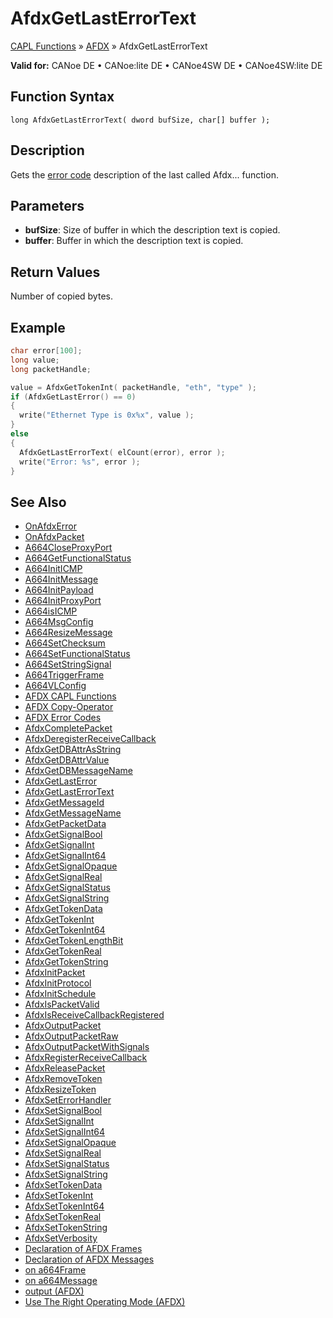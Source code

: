 # AfdxGetLastErrorText

[CAPL Functions](../../CAPLfunctions.md) » [AFDX](../CAPLfunctionsAFDXOverview.md) » AfdxGetLastErrorText

**Valid for:** CANoe DE • CANoe:lite DE • CANoe4SW DE • CANoe4SW:lite DE

## Function Syntax

```plaintext
long AfdxGetLastErrorText( dword bufSize, char[] buffer );
```

## Description

Gets the [error code](../CAPLfunctionsAFDXErrorCodes.md) description of the last called Afdx... function.

## Parameters

- **bufSize**: Size of buffer in which the description text is copied.
- **buffer**: Buffer in which the description text is copied.

## Return Values

Number of copied bytes.

## Example

```c
char error[100];
long value;
long packetHandle;

value = AfdxGetTokenInt( packetHandle, "eth", "type" );
if (AfdxGetLastError() == 0)
{
  write("Ethernet Type is 0x%x", value );
}
else
{
  AfdxGetLastErrorText( elCount(error), error );
  write("Error: %s", error );
}
```

## See Also

- [OnAfdxError](../EventProcedures/CAPLfunctionOnAfdxError.md#aanchor8275)
- [OnAfdxPacket](../EventProcedures/CAPLfunctionOnAfdxPacket.md#aanchor29844)
- [A664CloseProxyPort](CAPLfunctionA664CloseProxyPort.md#aanchor6697)
- [A664GetFunctionalStatus](CAPLfunctionA664GetFunctionalStatus.md#aanchor28045)
- [A664InitICMP](CAPLfunctionA664InitICMP.md#aanchor25473)
- [A664InitMessage](CAPLfunctionA664InitMessage.md#aanchor29099)
- [A664InitPayload](CAPLfunctionA664InitPayload.md#aanchor26506)
- [A664InitProxyPort](CAPLfunctionA664InitProxyPort.md#aanchor29069)
- [A664isICMP](CAPLfunctionA664isICMP.md#aanchor21484)
- [A664MsgConfig](CAPLfunctionA664MsgConfig.md#aanchor3382)
- [A664ResizeMessage](CAPLfunctionA664ResizeMessage.md#aanchor5309)
- [A664SetChecksum](CAPLfunctionA664SetChecksum.md#aanchor16745)
- [A664SetFunctionalStatus](CAPLfunctionA664SetFunctionalStatus.md#aanchor3096)
- [A664SetStringSignal](CAPLfunctionA664SetStringSignal.md#aanchor13788)
- [A664TriggerFrame](CAPLfunctionA664TriggerFrame.md#aanchor15139)
- [A664VLConfig](CAPLfunctionA664VLConfig.md#aanchor21681)
- [AFDX CAPL Functions](../CAPLfunctionsAFDXOverview.md#aanchor29248)
- [AFDX Copy-Operator](CAPLfunctionAfdxCopyOperator.md#aanchor29395)
- [AFDX Error Codes](../CAPLfunctionsAFDXErrorCodes.md#aanchor28140)
- [AfdxCompletePacket](CAPLfunctionAfdxCompletePacket.md#aanchor25785)
- [AfdxDeregisterReceiveCallback](CAPLfunctionAfdxDeregisterReceiveCallback.md#aanchor4820)
- [AfdxGetDBAttrAsString](CAPLfunctionAfdxGetDBAttrAsString.md#aanchor28725)
- [AfdxGetDBAttrValue](CAPLfunctionAfdxGetDBAttrValue.md#aanchor14097)
- [AfdxGetDBMessageName](CAPLfunctionAfdxGetDBMessageName.md#aanchor17315)
- [AfdxGetLastError](CAPLfunctionAfdxGetLastError.md#aanchor32077)
- [AfdxGetLastErrorText](#aanchor532)
- [AfdxGetMessageId](CAPLfunctionAfdxGetMessageId.md#aanchor8797)
- [AfdxGetMessageName](CAPLfunctionAfdxGetMessageName.md#aanchor19675)
- [AfdxGetPacketData](CAPLfunctionAfdxGetPacketData.md#aanchor5325)
- [AfdxGetSignalBool](CAPLfunctionAfdxGetSignalBool.md#aanchor30638)
- [AfdxGetSignalInt](CAPLfunctionAfdxGetSignalInt.md#aanchor14911)
- [AfdxGetSignalInt64](CAPLfunctionAfdxGetSignalInt64.md#aanchor22551)
- [AfdxGetSignalOpaque](CAPLfunctionAfdxGetSignalOpaque.md#aanchor16613)
- [AfdxGetSignalReal](CAPLfunctionAfdxGetSignalReal.md#aanchor15470)
- [AfdxGetSignalStatus](CAPLfunctionAfdxGetSignalStatus.md#aanchor25758)
- [AfdxGetSignalString](CAPLfunctionAfdxGetSignalString.md#aanchor6409)
- [AfdxGetTokenData](CAPLfunctionAfdxGetTokenData.md#aanchor21555)
- [AfdxGetTokenInt](CAPLfunctionAfdxGetTokenInt.md#aanchor23615)
- [AfdxGetTokenInt64](CAPLfunctionAfdxGetTokenInt64.md#aanchor23805)
- [AfdxGetTokenLengthBit](CAPLfunctionAfdxGetTokenLengthBit.md#aanchor10038)
- [AfdxGetTokenReal](CAPLfunctionAfdxGetTokenReal.md#aanchor15217)
- [AfdxGetTokenString](CAPLfunctionAfdxGetTokenString.md#aanchor24407)
- [AfdxInitPacket](CAPLfunctionAfdxInitPacket.md#aanchor15578)
- [AfdxInitProtocol](CAPLfunctionAfdxInitProtocol.md#aanchor21919)
- [AfdxInitSchedule](CAPLfunctionAfdxInitSchedule.md#aanchor23018)
- [AfdxIsPacketValid](CAPLfunctionAfdxIsPacketValid.md#aanchor8971)
- [AfdxIsReceiveCallbackRegistered](CAPLfunctionAfdxIsReceiveCallbackRegistered.md#aanchor2978)
- [AfdxOutputPacket](CAPLfunctionAfdxOutputPacket.md#aanchor20349)
- [AfdxOutputPacketRaw](CAPLfunctionAfdxOutputPacketRaw.md#aanchor26500)
- [AfdxOutputPacketWithSignals](CAPLfunctionAfdxOutputPacketWithSignals.md#aanchor31251)
- [AfdxRegisterReceiveCallback](CAPLfunctionAfdxRegisterReceiveCallback.md#aanchor27846)
- [AfdxReleasePacket](CAPLfunctionAfdxReleasePacket.md#aanchor6926)
- [AfdxRemoveToken](CAPLfunctionAfdxRemoveToken.md#aanchor13847)
- [AfdxResizeToken](CAPLfunctionAfdxResizeToken.md#aanchor2529)
- [AfdxSetErrorHandler](CAPLfunctionAfdxSetErrorHandler.md#aanchor4538)
- [AfdxSetSignalBool](CAPLfunctionAfdxSetSignalBool.md#aanchor7641)
- [AfdxSetSignalInt](CAPLfunctionAfdxSetSignalInt.md#aanchor7562)
- [AfdxSetSignalInt64](CAPLfunctionAfdxSetSignalInt64.md#aanchor2043)
- [AfdxSetSignalOpaque](CAPLfunctionAfdxSetSignalOpaque.md#aanchor10575)
- [AfdxSetSignalReal](CAPLfunctionAfdxSetSignalReal.md#aanchor7454)
- [AfdxSetSignalStatus](CAPLfunctionAfdxSetSignalStatus.md#aanchor6107)
- [AfdxSetSignalString](CAPLfunctionAfdxSetSignalString.md#aanchor29371)
- [AfdxSetTokenData](CAPLfunctionAfdxSetTokenData.md#aanchor28262)
- [AfdxSetTokenInt](CAPLfunctionAfdxSetTokenInt.md#aanchor20246)
- [AfdxSetTokenInt64](CAPLfunctionAfdxSetTokenInt64.md#aanchor12574)
- [AfdxSetTokenReal](CAPLfunctionAfdxSetTokenReal.md#aanchor31145)
- [AfdxSetTokenString](CAPLfunctionAfdxSetTokenString.md#aanchor7195)
- [AfdxSetVerbosity](CAPLfunctionAfdxSetVerbosity.md#aanchor4413)
- [Declaration of AFDX Frames](../../../CANoeCANalyzer/AFDX/capl/afdxDefineAFDXframe.md#aanchor9706)
- [Declaration of AFDX Messages](../../../CANoeCANalyzer/AFDX/capl/afdxDefineAFDXmessage.md#aanchor27421)
- [on a664Frame](../EventProcedures/CAPLfunctionAFDXOnA664Frame.md#aanchor12162)
- [on a664Message](../EventProcedures/CAPLfunctionAFDXOnA664Message.md#aanchor17424)
- [output (AFDX)](CAPLfunctionAfdxOutput.md#aanchor9808)
- [Use The Right Operating Mode (AFDX)](../../../CANoeCANalyzer/AFDX/procedures/afdxUseOperatingModes.md#aanchor17028)